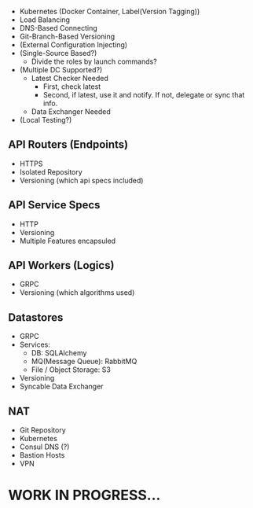 <!-- 
.. title: API
.. slug: api
.. date: 2015-10-30 08:00:00 UTC+09:00
.. tags:  
.. category: DesignDoc
.. link: 
.. description: 
.. type: text
-->

- Kubernetes (Docker Container, Label(Version Tagging))
- Load Balancing
- DNS-Based Connecting
- Git-Branch-Based Versioning
- (External Configuration Injecting)
- (Single-Source Based?)
	- Divide the roles by launch commands?
- (Multiple DC Supported?)
	- Latest Checker Needed
		- First, check latest
		- Second, if latest, use it and notify. If not, delegate or sync that info. 
	- Data Exchanger Needed
- (Local Testing?)



## API Routers (Endpoints)
- HTTPS
- Isolated Repository
- Versioning (which api specs included)

## API Service Specs
- HTTP
- Versioning
- Multiple Features encapsuled

## API Workers (Logics)
- GRPC
- Versioning (which algorithms used)

## Datastores
- GRPC
- Services:
	- DB: SQLAlchemy
	- MQ(Message Queue): RabbitMQ
	- File / Object Storage: S3
- Versioning
- Syncable Data Exchanger

## NAT
- Git Repository
- Kubernetes
- Consul DNS (?)
- Bastion Hosts
- VPN

# WORK IN PROGRESS...
